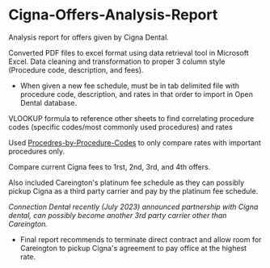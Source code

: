 # Cigna-Offers-Analysis-Report
Analysis report for offers given by Cigna Dental.

Converted PDF files to excel format using data retrieval tool in Microsoft Excel.
Data cleaning and transformation to proper 3 column style (Procedure code, description, and fees).
  - When given a new fee schedule, must be in tab delimited file with procedure code, description, and rates in that order to import in Open Dental database.

VLOOKUP formula to reference other sheets to find correlating procedure codes (specific codes/most commonly used procedures) and rates

Used [Procedres-by-Procedure-Codes](https://github.com/and33zy/Procedures-by-Procedure-Code/blob/main/Procedures%20By%20Procedure%20Code.csv) to only compare rates with important procedures only. 

Compare current Cigna fees to 1rst, 2nd, 3rd, and 4th offers. 

Also included Careington's platinum fee schedule as they can possibly pickup Cigna as a third party carrier and pay by the platinum fee schedule. 

*Connection Dental recently (July 2023) announced partnership with Cigna dental, can possibly become another 3rd party carrier other than Careington.*

- Final report recommends to terminate direct contract and allow room for Careington to pickup Cigna's agreement to pay office at the highest rate. 
